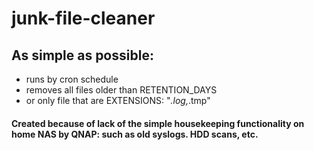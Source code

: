 # junk-file-cleaner
## As simple as possible:
* runs by cron schedule
* removes all files older than RETENTION_DAYS
* or only file that are EXTENSIONS: "*.log,*.tmp"

#### Created because of lack of the simple housekeeping functionality on home NAS by QNAP: such as old syslogs. HDD scans, etc.